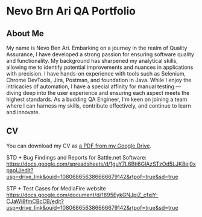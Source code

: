 # Nevo Brn Ari QA Portfolio

## About Me
My name is Nevo Ben Ari. Embarking on a journey in the realm of Quality Assurance, I have developed a strong passion for ensuring software quality and functionality. My background has sharpened my analytical skills, allowing me to identify potential improvements and nuances in applications with precision. I have hands-on experience with tools such as Selenium, Chrome DevTools, Jira, Postman, and foundation in Java. While I enjoy the intricacies of automation, I have a special affinity for manual testing — diving deep into the user experience and ensuring each aspect meets the highest standards. As a budding QA Engineer, I'm keen on joining a team where I can harness my skills, contribute effectively, and continue to learn and innovate.

## CV
You can download my CV as [a PDF from my Google Drive](https://drive.google.com/file/d/1MniT3IOf-_SimSjyGqLwcvWmosRBe_dt/view?usp=sharing).

STD + Bug Findings and Reports for Battle.net Software:
https://docs.google.com/spreadsheets/d/1guY7L6Bti6GlAzSTzOd5LJK8ej9xpapU/edit?usp=drive_link&ouid=108068656386666679142&rtpof=true&sd=true

STP + Test Cases for MediaFire website 
https://docs.google.com/document/d/1895EykGNJpiZ_cfxjY-CJaWl8fmCBcCB/edit?usp=drive_link&ouid=108068656386666679142&rtpof=true&sd=true
